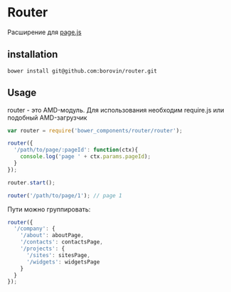 Router
==========

Расширение для [page.js](https://github.com/visionmedia/page.js)

installation
------------

```
bower install git@github.com:borovin/router.git
```

Usage
-----

router - это AMD-модуль. Для использования необходим require.js или подобный AMD-загрузчик

```javascript
var router = require('bower_components/router/router');

router({
  '/path/to/page/:pageId': function(ctx){
    console.log('page ' + ctx.params.pageId);
  }
});

router.start();

router('/path/to/page/1'); // page 1
```

Пути можно группировать:

```javascript
router({
  '/company': {
    '/about': aboutPage,
    '/contacts': contactsPage,
    '/projects': {
      '/sites': sitesPage,
      '/widgets': widgetsPage
    }
  }
});
```


